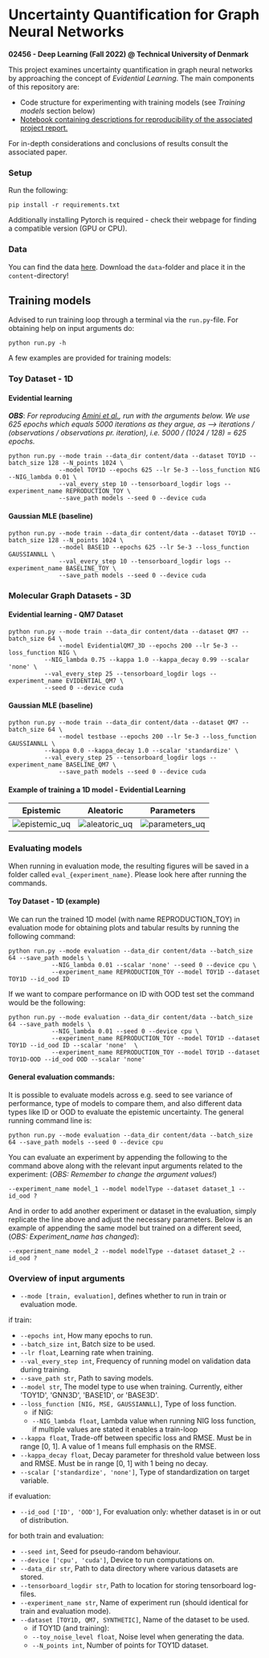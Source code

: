 # Uncertainty Quantification for Graph Neural Networks

**02456 - Deep Learning (Fall 2022) @ Technical University of Denmark**

This project examines uncertainty quantification in graph neural networks by approaching the concept of 
*Evidential Learning*. The main components of this repository are:

- Code structure for experimenting with training models (see *Training models* section below)
- [Notebook containing descriptions for reproducibility of the associated project report.](https://nbviewer.org/github/albertkjoller/uq-gnn/blob/main/explainer_notebook.ipynb)

For in-depth considerations and conclusions of results consult the associated paper.

### Setup 

Run the following:
```
pip install -r requirements.txt
```
Additionally installing Pytorch is required - check their webpage for finding a compatible version (GPU or CPU).

### Data

You can find the data [here](https://drive.google.com/drive/folders/1cSR59Bb4Tj_FiLei4866AD1-4GMr7dop?usp=sharing).
Download the `data`-folder and place it in the `content`-directory!

## Training models

Advised to run training loop through a terminal via the `run.py`-file. 
For obtaining help on input arguments do:

```
python run.py -h
```

A few examples are provided for training models:

### Toy Dataset - 1D
#### Evidential learning

***OBS***: *For reproducing [Amini et al.](https://arxiv.org/pdf/1910.02600.pdf), run with the 
arguments below. We use 625 epochs which equals 5000 iterations as they argue, as --> iterations / (observations / observations pr. iteration), i.e. 5000 / (1024 / 128) = 625 epochs.*

```
python run.py --mode train --data_dir content/data --dataset TOY1D --batch_size 128 --N_points 1024 \
              --model TOY1D --epochs 625 --lr 5e-3 --loss_function NIG --NIG_lambda 0.01 \
              --val_every_step 10 --tensorboard_logdir logs --experiment_name REPRODUCTION_TOY \
              --save_path models --seed 0 --device cuda
```


#### Gaussian MLE (baseline)

```
python run.py --mode train --data_dir content/data --dataset TOY1D --batch_size 128 --N_points 1024 \
              --model BASE1D --epochs 625 --lr 5e-3 --loss_function GAUSSIANNLL \
              --val_every_step 10 --tensorboard_logdir logs --experiment_name BASELINE_TOY \
              --save_path models --seed 0 --device cuda
```

### Molecular Graph Datasets - 3D
#### Evidential learning - QM7 Dataset

```
python run.py --mode train --data_dir content/data --dataset QM7 --batch_size 64 \
              --model EvidentialQM7_3D --epochs 200 --lr 5e-3 --loss_function NIG \
	      --NIG_lambda 0.75 --kappa 1.0 --kappa_decay 0.99 --scalar 'none' \
	      --val_every_step 25 --tensorboard_logdir logs --experiment_name EVIDENTIAL_QM7 \
	      --seed 0 --device cuda
```

#### Gaussian MLE (baseline)

```
python run.py --mode train --data_dir content/data --dataset QM7 --batch_size 64 \
              --model testbase --epochs 200 --lr 5e-3 --loss_function GAUSSIANNLL \
	      --kappa 0.0 --kappa_decay 1.0 --scalar 'standardize' \
	      --val_every_step 25 --tensorboard_logdir logs --experiment_name BASELINE_QM7 \
              --save_path models --seed 0 --device cuda
```


#### Example of training a 1D model - Evidential Learning

Epistemic              |  Aleatoric              |  Parameters
:-------------------------:|:-------------------------:|:-------------------------:|
![epistemic_uq](https://github.com/albertkjoller/uq-gnn/blob/main/figures/epistemic.gif)  |  ![aleatoric_uq](https://github.com/albertkjoller/uq-gnn/blob/main/figures/aleatoric.gif)  |  ![parameters_uq](https://github.com/albertkjoller/uq-gnn/blob/main/figures/parameters.gif)



### Evaluating models

When running in evaluation mode, the resulting figures will be saved in a folder called `eval_{experiment_name}`. 
Please look here after running the commands.

#### Toy Dataset - 1D (example)

We can run the trained 1D model (with name REPRODUCTION_TOY) in evaluation mode for obtaining plots and tabular results
by running the following command:

```
python run.py --mode evaluation --data_dir content/data --batch_size 64 --save_path models \
	        --NIG_lambda 0.01 --scalar 'none' --seed 0 --device cpu \
	        --experiment_name REPRODUCTION_TOY --model TOY1D --dataset TOY1D --id_ood ID	      
```

If we want to compare performance on ID with OOD test set the command would be the following:
```
python run.py --mode evaluation --data_dir content/data --batch_size 64 --save_path models \
	        --NIG_lambda 0.01 --seed 0 --device cpu \
	        --experiment_name REPRODUCTION_TOY --model TOY1D --dataset TOY1D --id_ood ID --scalar 'none'  \
	        --experiment_name REPRODUCTION_TOY --model TOY1D --dataset TOY1D-OOD --id_ood OOD --scalar 'none' 
```


#### General evaluation commands:

It is possible to evaluate models across e.g. seed to see variance of performance, type of models to compare them, and also different data types like ID or OOD to evaluate the epistemic uncertainty. The general running command line is:

```
python run.py --mode evaluation --data_dir content/data --batch_size 64 --save_path models --seed 0 --device cpu
```
You can evaluate an experiment by appending the following to the command above along with the relevant input arguments related to the experiment:
(*OBS: Remember to change the argument values!*)

```
--experiment_name model_1 --model modelType --dataset dataset_1 --id_ood ?
```

And in order to add another experiment or dataset in the evaluation, simply replicate the line above and adjust the necessary parameters. Below is an example of appending the same model but trained on a different seed,
(*OBS: Experiment_name has changed*):

```
--experiment_name model_2 --model modelType --dataset dataset_2 --id_ood ?
```


### Overview of input arguments

- `--mode [train, evaluation]`, defines whether to run in train or evaluation mode.

if train:
	
- `--epochs int`, How many epochs to run.
- `--batch_size int`, Batch size to be used.
- `--lr float`, Learning rate when training.
- `--val_every_step int`, Frequency of running model on validation data during training.
- `--save_path str`, Path to saving models.
- `--model str`, The model type to use when training. Currently, either 'TOY1D', 'GNN3D', 'BASE1D', or 'BASE3D'.
- `--loss_function [NIG, MSE, GAUSSIANNLL]`, Type of loss function.
	- if NIG:
	- `--NIG_lambda float`, Lambda value when running NIG loss function, if multiple values are stated it enables a train-loop
- `--kappa float`, Trade-off between specific loss and RMSE. Must be in range [0, 1]. A value of 1 means full emphasis on the RMSE.
- `--kappa_decay float`, Decay parameter for threshold value between loss and RMSE. Must be in range [0, 1] with 1 being no decay.
- `--scalar ['standardize', 'none']`, Type of standardization on target variable.

if evaluation:
- `--id_ood ['ID', 'OOD']`, For evaluation only: whether dataset is in or out of distribution.
	
for both train and evaluation:
- `--seed int`, Seed for pseudo-random behaviour.
- `--device ['cpu', 'cuda']`, Device to run computations on.
- `--data_dir str`, Path to data directory where various datasets are stored.
- `--tensorboard_logdir str`, Path to location for storing tensorboard log-files.
- `--experiment_name str`, Name of experiment run (should identical for train and evaluation mode).
- `--dataset [TOY1D, QM7, SYNTHETIC]`, Name of the dataset to be used. 
	- if TOY1D (and training):
	- `--toy_noise_level float`, Noise level when generating the data.
	- `--N_points int`, Number of points for TOY1D dataset.

